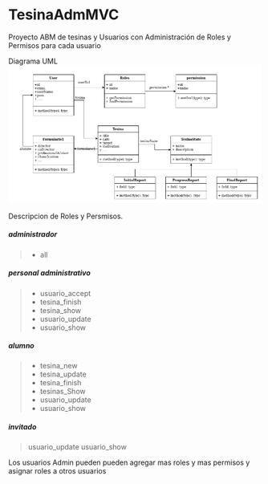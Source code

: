 # TesinaAdmMVC
Proyecto ABM de tesinas y Usuarios con Administración de Roles y Permisos para cada
usuario

Diagrama UML
![Screenshot](tesinaAdmMVC-UML.png)

Descripcion de Roles y Persmisos.


##### administrador 
> * all
				

##### personal administrativo
> * usuario_accept
> * tesina_finish
> * tesina_show
> * usuario_update			
> * usuario_show		

##### alumno	
> * tesina_new
> * tesina_update
> * tesina_finish
> * tesinas_Show
> * usuario_update
> * usuario_show				

##### invitado	
> usuario_update
> usuario_show	

Los usuarios Admin pueden pueden agregar mas roles y mas permisos y asignar roles a otros usuarios
